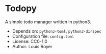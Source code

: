 # Todopy

A simple todo manager written in python3.
- Depends on: `python3-toml`, `python3-dirspec`
- Configuration file: `config.toml`
- License: CC0-1.0
- Author: Louis Royer
